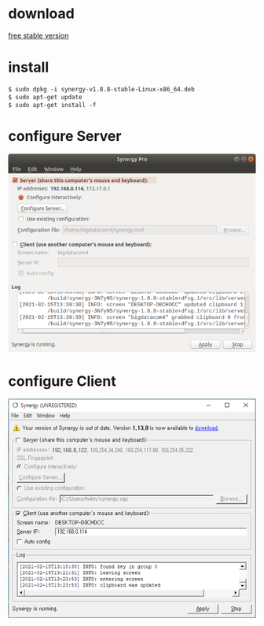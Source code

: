 # download  
[free stable version](https://sourceforge.net/projects/synergy-stable-builds/files/v1.8.8-stable/)

# install
```
$ sudo dpkg -i synergy-v1.8.8-stable-Linux-x86_64.deb 
$ sudo apt-get update
$ sudo apt-get install -f
```

# configure Server
![server](./02_synergy_Server.png)

# configure Client
![client](./03_synergy_Client.png)
